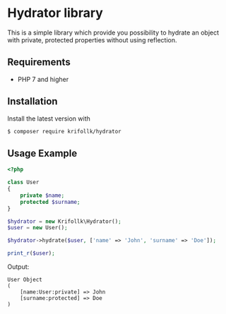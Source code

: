 # Hydrator library
This is a simple library which provide you possibility to hydrate an object with private, protected properties without using reflection.

## Requirements
- PHP 7 and higher

## Installation

Install the latest version with

```bash
$ composer require krifollk/hydrator
```

## Usage Example

```php
<?php

class User 
{
    private $name;
    protected $surname;
}

$hydrator = new Krifollk\Hydrator();
$user = new User();

$hydrator->hydrate($user, ['name' => 'John', 'surname' => 'Doe']);

print_r($user);

```
Output:

```
User Object
(
    [name:User:private] => John
    [surname:protected] => Doe
)

```

